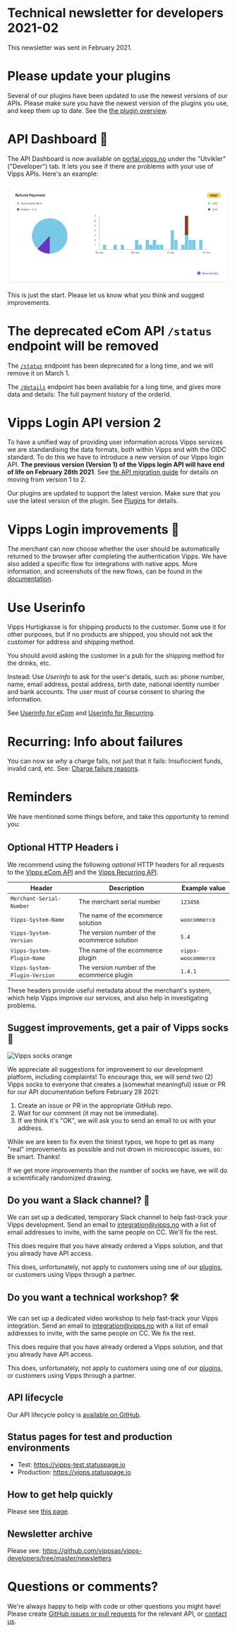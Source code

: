 # Technical newsletter for developers 2021-02

This newsletter was sent in February 2021.

# Please update your plugins

Several of our plugins have been updated to use the newest versions of
our APIs. Please make sure you have the newest version of the plugins
you use, and keep them up to date. See the
[the plugin overview](https://github.com/vippsas/vipps-plugins).

# API Dashboard 🚦

The API Dashboard is now available on
[portal.vipps.no](https://portal.vipps.no)
under the "Utvikler" ("Developer") tab.
It lets you see if there are problems with your use of Vipps APIs.
Here's an example:

![API Dashboard example](images/2021-02-api-dashboard-example.png)

This is just the start. Please let us know what you think and suggest improvements.

# The deprecated eCom API `/status` endpoint will be removed

The
[`/status`](https://github.com/vippsas/vipps-ecom-api/blob/master/vipps-ecom-api.md#get-payment-status)
endpoint has been deprecated for a long time, and we will remove it on March 1.

The
[`/details`](https://github.com/vippsas/vipps-ecom-api/blob/master/vipps-ecom-api.md#get-payment-details)
endpoint has been available for a long time, and gives more data and details: The full payment history of the orderId.

# Vipps Login API version 2

To have a unified way of providing user information across Vipps services
we are standardising the data formats, both within Vipps and with the OIDC standard.
To do this we have to introduce a new version of our Vipps login API.
**The previous version (Version 1) of the Vipps login API will have end of life on February 28th 2021**.
See
[the API migration guide](https://github.com/vippsas/vipps-login-api/blob/master/vipps-login-migrate-api-1.0-to-2.0.md)
for details on moving from version 1 to 2.

Our plugins are updated to support the latest version.
Make sure that you use the latest version of the plugin.
See
[Plugins](https://github.com/vippsas/vipps-plugins)
for details.

# Vipps Login improvements 🎉

The merchant can now choose whether the user should be automatically returned
to the browser after completing the authentication Vipps.
We have also added a specific flow for integrations with native apps.
More information, and screenshots of the new flows, can be found in the
[documentation](https://github.com/vippsas/vipps-login-api/blob/master/vipps-login-api.md#mobile-flow---app-switch-based-flow).

# Use Userinfo

Vipps Hurtigkasse is for shipping products to the customer.
Some use it for other purposes, but if no products are shipped,
you should not ask the customer for address and shipping method.

You should avoid asking the customer in a pub for the shipping method for the drinks, etc.

Instead: Use _Userinfo_ to ask for the user's details, such as:
phone number, name, email address, postal address, birth date, national identity number and bank accounts.
The user must of course consent to sharing the information.

See
[Userinfo for eCom](https://github.com/vippsas/vipps-ecom-api/blob/master/vipps-ecom-api.md#userinfo)
and
[Userinfo for Recurring](https://github.com/vippsas/vipps-recurring-api/blob/master/vipps-recurring-api.md#userinfo).

# Recurring: Info about failures

You can now se _why_ a charge fails, not just that it fails: Insuficcient funds, invalid card, etc.
See:
[Charge failure reasons](https://github.com/vippsas/vipps-recurring-api/blob/master/vipps-recurring-api.md#charge-failure-reasons).

# Reminders

We have mentioned some things before, and take this opportunity to remind you:

## Optional HTTP Headers ℹ️

We recommend using the following _optional_ HTTP headers for all requests to the
[Vipps eCom API](https://github.com/vippsas/vipps-ecom-api/)
and the
[Vipps Recurring API](https://github.com/vippsas/vipps-recurring-api/).

| Header                        | Description                                  | Example value        |
| ----------------------------- | -------------------------------------------- | -------------------- |
| `Merchant-Serial-Number`      | The merchant serial number                   | `123456`             |
| `Vipps-System-Name`           | The name of the ecommerce solution           | `woocommerce`        |
| `Vipps-System-Version`        | The version number of the ecommerce solution | `5.4`                |
| `Vipps-System-Plugin-Name`    | The name of the ecommerce plugin             | `vipps-woocommerce`  |
| `Vipps-System-Plugin-Version` | The version number of the ecommerce plugin   | `1.4.1`              |

These headers provide useful metadata about the merchant's system,
which help Vipps improve our services, and also help in investigating problems.   

## Suggest improvements, get a pair of Vipps socks 🧦

![Vipps socks orange](images/2020-11-sock-orange.jpg)

We appreciate all suggestions for improvement to our development platform,
including complaints! To encourage this, we will send two (2) Vipps socks to
everyone that creates a (somewhat meaningful) issue or PR for our API
documentation before February 28 2021:

1. Create an issue or PR in the appropriate GitHub repo.
2. Wait for our comment (it may not be immediate).
3. If we think it's "OK", we will ask you to send an email to us with your address.

While we are keen to fix even the tiniest typos, we hope to get as many
"real" improvements as possible and not drown in microscopic issues, so:
Be smart. Thanks!

If we get more improvements than the number of socks we have,
we will do a scientifically randomized drawing.

## Do you want a Slack channel? 📢

We can set up a dedicated, temporary Slack channel to help fast-track your
Vipps development. Send an email to integration@vipps.no with a list of
email addresses to invite, with the same people on CC. We'll fix the rest.

This does require that you have already ordered a Vipps solution, and
that you already have API access.

This does, unfortunately, not apply to customers using one of our
[plugins](https://github.com/vippsas/vipps-developers#plugins), or
customers using Vipps through a partner.

## Do you want a technical workshop? 🛠

We can set up a dedicated video workshop to help fast-track your
Vipps integration. Send an email to integration@vipps.no with a list of
email addresses to invite, with the same people on CC. We fix the rest.

This does require that you have already ordered a Vipps solution, and
that you already have API access.

This does, unfortunately, not apply to customers using one of our
[plugins](https://github.com/vippsas/vipps-developers#plugins), or
customers using Vipps through a partner.

## API lifecycle

Our API lifecycle policy is
[available on GitHub](https://github.com/vippsas/vipps-developers/blob/master/vipps-api-lifecycle.md).

## Status pages for test and production environments

* Test: https://vipps-test.statuspage.io
* Production: https://vipps.statuspage.io

## How to get help quickly

Please see
[this page](https://github.com/vippsas/vipps-developers/blob/master/contact.md).

## Newsletter archive

Please see: https://github.com/vippsas/vipps-developers/tree/master/newsletters

# Questions or comments?

We're always happy to help with code or other questions you might have!
Please create [GitHub issues or pull requests](https://github.com/vippsas)
for the relevant API,
or [contact us](https://github.com/vippsas/vipps-developers/blob/master/contact.md).
